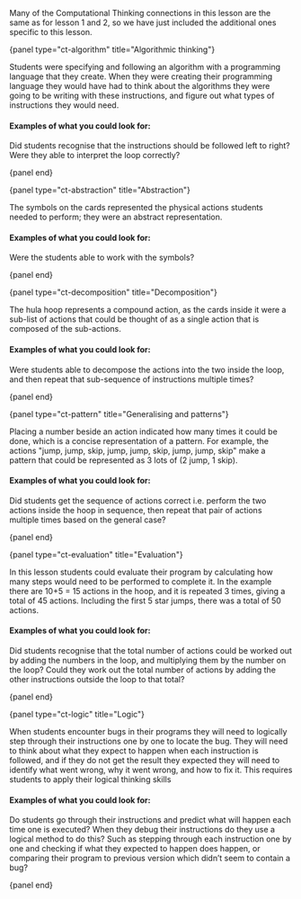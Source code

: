 Many of the Computational Thinking connections in this lesson are the same as for lesson 1 and 2, so we have just included the additional ones specific to this lesson.

{panel type="ct-algorithm" title="Algorithmic thinking"}

Students were specifying and following an algorithm with a programming language that they create.
When they were creating their programming language they would have had to think about the algorithms they were going to be writing with these instructions, and figure out what types of instructions they would need.

#### Examples of what you could look for:

Did students recognise that the instructions should be followed left to right?
Were they able to interpret the loop correctly?

{panel end}

{panel type="ct-abstraction" title="Abstraction"}

The symbols on the cards represented the physical actions students needed to perform; they were an abstract representation.

#### Examples of what you could look for:

Were the students able to work with the symbols?

{panel end}

{panel type="ct-decomposition" title="Decomposition"}

The hula hoop represents a compound action, as the cards inside it were a sub-list of actions that could be thought of as a single action that is composed of the sub-actions.

#### Examples of what you could look for:

Were students able to decompose the actions into the two inside the loop, and then repeat that sub-sequence of instructions multiple times?

{panel end}

{panel type="ct-pattern" title="Generalising and patterns"}

Placing a number beside an action indicated how many times it could be done, which is a concise representation of a pattern.
For example, the actions "jump, jump, skip, jump, jump, skip, jump, jump, skip" make a pattern that could be represented as 3 lots of (2 jump, 1 skip).

#### Examples of what you could look for:

Did students get the sequence of actions correct i.e. perform the two actions inside the hoop in sequence, then repeat that pair of actions multiple times based on the general case?

{panel end}

{panel type="ct-evaluation" title="Evaluation"}

In this lesson students could evaluate their program by calculating how many steps would need to be performed to complete it.
In the example there are 10+5 = 15 actions in the hoop, and it is repeated 3 times, giving a total of 45 actions.
Including the first 5 star jumps, there was a total of 50 actions.

#### Examples of what you could look for:

Did students recognise that the total number of actions could be worked out by adding the numbers in the loop, and multiplying them by the number on the loop? Could they work out the total number of actions by adding the other instructions outside the loop to that total?

{panel end}

{panel type="ct-logic" title="Logic"}

When students encounter bugs in their programs they will need to logically step through their instructions one by one to locate the bug.
They will need to think about what they expect to happen when each instruction is followed, and if they do not get the result they expected they will need to identify what went wrong, why it went wrong, and how to fix it.
This requires students to apply their logical thinking skills

#### Examples of what you could look for:

Do students go through their instructions and predict what will happen each time one is executed?
When they debug their instructions do they use a logical method to do this?
Such as stepping through each instruction one by one and checking if what they expected to happen does happen, or comparing their program to previous version which didn’t seem to contain a bug?

{panel end}
